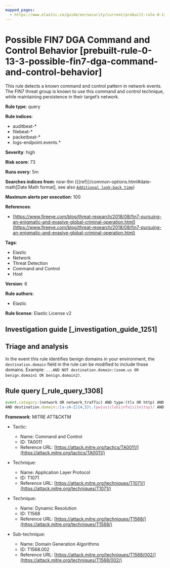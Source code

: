 ```yaml
---
mapped_pages:
  - https://www.elastic.co/guide/en/security/current/prebuilt-rule-0-13-3-possible-fin7-dga-command-and-control-behavior.html
---
```


# Possible FIN7 DGA Command and Control Behavior [prebuilt-rule-0-13-3-possible-fin7-dga-command-and-control-behavior]

This rule detects a known command and control pattern in network events. The FIN7 threat group is known to use this command and control technique, while maintaining persistence in their target’s network.

**Rule type**: query

**Rule indices**:

* auditbeat-*
* filebeat-*
* packetbeat-*
* logs-endpoint.events.*

**Severity**: high

**Risk score**: 73

**Runs every**: 5m

**Searches indices from**: now-9m ({{ref}}/common-options.html#date-math[Date Math format], see also [`Additional look-back time`](docs-content://solutions/security/detect-and-alert/create-detection-rule.md#rule-schedule))

**Maximum alerts per execution**: 100

**References**:

* [https://www.fireeye.com/blog/threat-research/2018/08/fin7-pursuing-an-enigmatic-and-evasive-global-criminal-operation.html](https://www.fireeye.com/blog/threat-research/2018/08/fin7-pursuing-an-enigmatic-and-evasive-global-criminal-operation.html)

**Tags**:

* Elastic
* Network
* Threat Detection
* Command and Control
* Host

**Version**: 6

**Rule authors**:

* Elastic

**Rule license**: Elastic License v2

## Investigation guide [_investigation_guide_1251]

## Triage and analysis

In the event this rule identifies benign domains in your environment, the `destination.domain` field in the rule can be modified to include those domains. Example: `...AND NOT destination.domain:(zoom.us OR benign.domain1 OR benign.domain2)`.

## Rule query [_rule_query_1308]

```js
event.category:(network OR network_traffic) AND type:(tls OR http) AND network.transport:tcp
AND destination.domain:/[a-zA-Z]{4,5}\.(pw|us|club|info|site|top)/ AND NOT destination.domain:zoom.us
```

**Framework**: MITRE ATT&CKTM

* Tactic:

    * Name: Command and Control
    * ID: TA0011
    * Reference URL: [https://attack.mitre.org/tactics/TA0011/](https://attack.mitre.org/tactics/TA0011/)

* Technique:

    * Name: Application Layer Protocol
    * ID: T1071
    * Reference URL: [https://attack.mitre.org/techniques/T1071/](https://attack.mitre.org/techniques/T1071/)

* Technique:

    * Name: Dynamic Resolution
    * ID: T1568
    * Reference URL: [https://attack.mitre.org/techniques/T1568/](https://attack.mitre.org/techniques/T1568/)

* Sub-technique:

    * Name: Domain Generation Algorithms
    * ID: T1568.002
    * Reference URL: [https://attack.mitre.org/techniques/T1568/002/](https://attack.mitre.org/techniques/T1568/002/)



